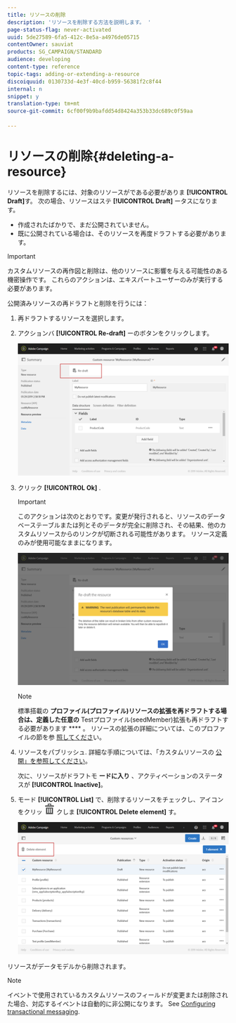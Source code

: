 ```yaml
---
title: リソースの削除
description: 'リソースを削除する方法を説明します。 '
page-status-flag: never-activated
uuid: 5de27589-6fa5-412c-8e5a-a4976de05715
contentOwner: sauviat
products: SG_CAMPAIGN/STANDARD
audience: developing
content-type: reference
topic-tags: adding-or-extending-a-resource
discoiquuid: 0130733d-4e3f-40cd-b959-56381f2c8f44
internal: n
snippet: y
translation-type: tm+mt
source-git-commit: 6cf00f9b9bafdd54d8424a353b33dc689c0f59aa

---
```



# リソースの削除{#deleting-a-resource}

リソースを削除するには、対象のリソースがである必要がありま **[!UICONTROL Draft]**&#x200B;す。 次の場合、リソースはステ **[!UICONTROL Draft]** ータスになります。

* 作成されたばかりで、まだ公開されていません。
* 既に公開されている場合は、そのリソースを再度ドラフトする必要があります。

>[!IMPORTANT]
>
>カスタムリソースの再作図と削除は、他のリソースに影響を与える可能性のある機密操作です。 これらのアクションは、エキスパートユーザーのみが実行する必要があります。

公開済みリソースの再ドラフトと削除を行うには：

1. 再ドラフトするリソースを選択します。
1. アクションバ **[!UICONTROL Re-draft]** ーのボタンをクリックします。

   ![](assets/schema_extension_uc26.png)

1. クリック **[!UICONTROL Ok]** .

   >[!IMPORTANT]
   >
   >このアクションは次のとおりです。変更が発行されると、リソースのデータベーステーブルまたは列とそのデータが完全に削除され、その結果、他のカスタムリソースからのリンクが切断される可能性があります。 リソース定義のみが使用可能なままになります。

   ![](assets/schema_extension_uc27.png)

   >[!NOTE]
   >
   >標準搭載の **プロファイル(プロファイル)リソースの拡張を再ドラフトする場合は、定義した任意の** Testプロファイル(seedMember)拡張も再ドラフトする必要があります **** 。 リソースの拡張の詳細については、このプロファイルの節を参 [照してくださ](../../developing/using/extending-the-profile-resource-with-a-new-field.md)い。

1. リソースをパブリッシュ. 詳細な手順については、「カスタムリソースの [公開」を参照してください](../../developing/using/updating-the-database-structure.md#publishing-a-custom-resource)。

   次に、リソースがドラフトモ **ードに入り** 、アクティベーションのステータスが **[!UICONTROL Inactive]**。

1. モード **[!UICONTROL List]** で、削除するリソースをチェックし、アイコンをクリッ ![](assets/delete_darkgrey-24px.png) クしま **[!UICONTROL Delete element]** す。

   ![](assets/schema_extension_uc28.png)

リソースがデータモデルから削除されます。

>[!NOTE]
>
>イベントで使用されているカスタムリソースのフィールドが変更または削除された場合、対応するイベントは自動的に非公開になります。 See [Configuring transactional messaging](../../administration/using/configuring-transactional-messaging.md).

